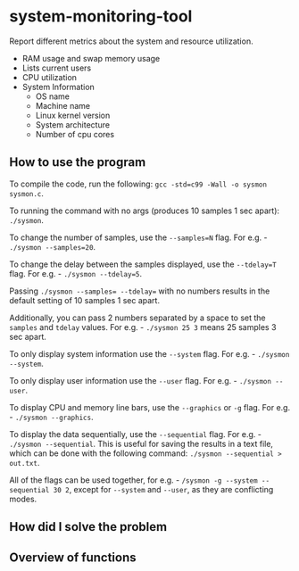# system-monitoring-tool
Report different metrics about the system and resource utilization.
  * RAM usage and swap memory usage
  * Lists current users
  * CPU utilization
  * System Information
    * OS name
    * Machine name
    * Linux kernel version
    * System architecture
    * Number of cpu cores

## How to use the program
To compile the code, run the following: `gcc -std=c99 -Wall -o sysmon sysmon.c`.

To running the command with no args (produces 10 samples 1 sec apart): `./sysmon`.

To change the number of samples, use the `--samples=N` flag. For e.g. - `./sysmon --samples=20`.

To change the delay between the samples displayed, use the `--tdelay=T` flag. For e.g. - `./sysmon --tdelay=5`.

Passing `./sysmon --samples= --tdelay=` with no numbers results in the default setting of 10 samples 1 sec apart.

Additionally, you can pass 2 numbers separated by a space to set the `samples` and `tdelay` values. For e.g. - `./sysmon 25 3` means 25 samples 3 sec apart.

To only display system information use the `--system` flag. For e.g. - `./sysmon --system`.

To only display user information use the `--user` flag. For e.g. - `./sysmon --user`.

To display CPU and memory line bars, use the `--graphics` or `-g` flag. For e.g. - `./sysmon --graphics`.

To display the data sequentially, use the `--sequential` flag. For e.g. - `./sysmon --sequential`. This is useful for saving the results in a text file, which can be done with the following command: `./sysmon --sequential > out.txt`.

All of the flags can be used together, for e.g. - `/sysmon -g --system --sequential 30 2`, except for `--system` and `--user`, as they are conflicting modes.

## How did I solve the problem

## Overview of functions

